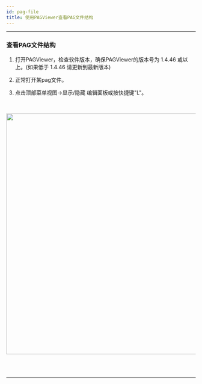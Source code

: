 ```yaml
---
id: pag-file
title: 使用PAGViewer查看PAG文件结构
---
```

---
### 查看PAG文件结构
1. 打开PAGViewer，检查软件版本，确保PAGViewer的版本号为 1.4.46 或以上。(如果低于 1.4.46 请更新到最新版本)

2. 正常打开某pag文件。

3. 点击顶部菜单视图->显示/隐藏 编辑面板或按快捷键"L"。


<img 
  src='https://pagio-1251316161.file.myqcloud.com/website/static/img/docs/pag-structure.png' 
  style='width: 640px; margin: 32px 0 48px 0' 
/>

---
